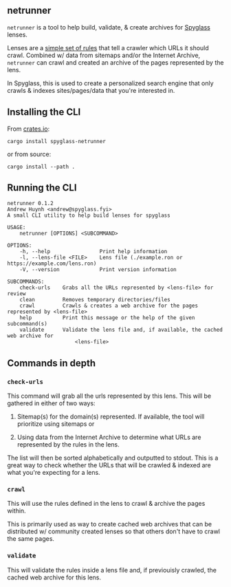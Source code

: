 ## netrunner

`netrunner` is a tool to help build, validate, & create archives for
[Spyglass][spyglass-link] lenses.

Lenses are a [simple set of rules][lens-docs] that tell a crawler which URLs it
should crawl. Combined w/ data from sitemaps and/or the Internet Archive, `netrunner`
can crawl and created an archive of the pages represented by the lens.

In Spyglass, this is used to create a personalized search engine that only crawls
& indexes sites/pages/data that you're interested in.

[spyglass-link]: https://github.com/a5huynh/spyglass
[lens-docs]: https://docs.spyglass.fyi/usage/lenses/index.html

## Installing the CLI

From [crates.io](https://crates.io/crates/spyglass-netrunner):
```
cargo install spyglass-netrunner
```

or from source:
```
cargo install --path .
```


## Running the CLI

```
netrunner 0.1.2
Andrew Huynh <andrew@spyglass.fyi>
A small CLI utility to help build lenses for spyglass

USAGE:
    netrunner [OPTIONS] <SUBCOMMAND>

OPTIONS:
    -h, --help                Print help information
    -l, --lens-file <FILE>    Lens file (./example.ron or https://example.com/lens.ron)
    -V, --version             Print version information

SUBCOMMANDS:
    check-urls    Grabs all the URLs represented by <lens-file> for review
    clean         Removes temporary directories/files
    crawl         Crawls & creates a web archive for the pages represented by <lens-file>
    help          Print this message or the help of the given subcommand(s)
    validate      Validate the lens file and, if available, the cached web archive for
                      <lens-file>
```


## Commands in depth

### `check-urls`
This command will grab all the urls represented by this lens. This will be gathered
in either of two ways:

1. Sitemap(s) for the domain(s) represented. If available, the tool will prioritize
using sitemaps or

2. Using data from the Internet Archive to determine what URLs are represented by
the rules in the lens.

The list will then be sorted alphabetically and outputted to stdout. This is a great
way to check whether the URLs that will be crawled & indexed are what you're expecting
for a lens.


### `crawl`
This will use the rules defined in the lens to crawl & archive the pages within.

This is primarily used as way to create cached web archives that can be distributed w/
community created lenses so that others don't have to crawl the same pages.


### `validate`
This will validate the rules inside a lens file and, if previouisly crawled, the
cached web archive for this lens.